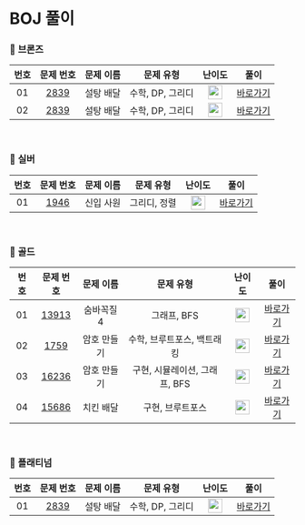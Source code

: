 # BOJ 풀이

### 🥉 <strong>브론즈</strong>

|  번호  |  문제 번호  |  문제 이름  |  문제 유형  |  난이도  |  풀이  |
| :-----: | :-----: | :-----: | :-----: | :-----: | :-----: |
| 01 | [2839](https://www.acmicpc.net/problem/2839) | 설탕 배달 | 수학, DP, 그리디 |  <img height="25px" width="25px" src="https://static.solved.ac/tier_small/5.svg"/> |   [바로가기](.)  |
| 02 | [2839](https://www.acmicpc.net/problem/2839) | 설탕 배달 | 수학, DP, 그리디 |  <img height="25px" width="25px" src="https://static.solved.ac/tier_small/5.svg"/> |   [바로가기](.)  |  |


<br>

### 🥈 <strong>실버</strong>
|  번호  |  문제 번호  |  문제 이름  |  문제 유형  |  난이도  |  풀이  |
| :-----: | :-----: | :-----: | :-----: | :-----: | :-----: |
| 01 | [1946](https://www.acmicpc.net/problem/1946) | 신입 사원 | 그리디, 정렬 |  <img height="25px" width="25px" src="https://static.solved.ac/tier_small/10.svg"/> |   [바로가기](./Silver/BOJ_1946.md)  |

<br>

### 🥇 <strong>골드</strong>
|  번호  |  문제 번호  |  문제 이름  |  문제 유형  |  난이도  |  풀이  |
| :-----: | :-----: | :-----: | :-----: | :-----: | :-----: |
| 01 | [13913](https://www.acmicpc.net/problem/13913) | 숨바꼭질 4 | 그래프, BFS |  <img height="25px" width="25px" src="https://static.solved.ac/tier_small/12.svg"/> |   [바로가기](./Gold/BOJ_13913.md)  |
| 02 | [1759](https://www.acmicpc.net/problem/1759) | 암호 만들기 | 수학, 브루트포스, 백트래킹 |  <img height="25px" width="25px" src="https://static.solved.ac/tier_small/11.svg"/> |   [바로가기](./Gold/BOJ_1759.md)  |
| 03 | [16236](https://www.acmicpc.net/problem/16236) | 암호 만들기 | 구현, 시뮬레이션, 그래프, BFS |  <img height="25px" width="25px" src="https://static.solved.ac/tier_small/13.svg"/> |   [바로가기](./Gold/BOJ_13913.md)  |
| 04 | [15686](https://www.acmicpc.net/problem/15686) | 치킨 배달 | 구현, 브루트포스 |  <img height="25px" width="25px" src="https://static.solved.ac/tier_small/11.svg"/> |   [바로가기](./Gold/BOJ_15686.md)  |


<br>

### 💎 <strong>플래티넘</strong>
|  번호  |  문제 번호  |  문제 이름  |  문제 유형  |  난이도  |  풀이  |
| :-----: | :-----: | :-----: | :-----: | :-----: | :-----: |
| 01 | [2839](https://www.acmicpc.net/problem/2839) | 설탕 배달 | 수학, DP, 그리디 |  <img height="25px" width="25px" src="https://static.solved.ac/tier_small/20.svg"/> |   [바로가기](.)  |
